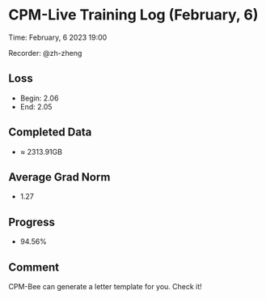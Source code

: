 
# CPM-Live Training Log (February, 6)

Time: February, 6 2023 19:00

Recorder: @zh-zheng

## Loss
- Begin: 2.06
- End: 2.05
	
## Completed Data
- $\approx$ 2313.91GB

## Average Grad Norm
- 1.27

## Progress
- 94.56%

## Comment

CPM-Bee can generate a letter template for you. Check it!
